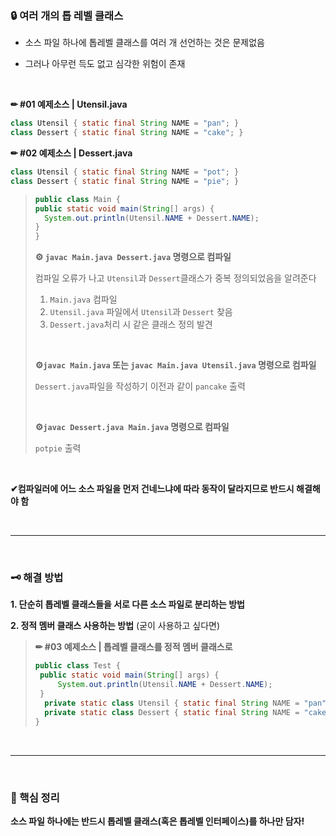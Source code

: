 ### 🔒 여러 개의 톱 레벨 클래스

- 소스 파일 하나에 톱레벨 클래스를 여러 개 선언하는 것은 문제없음

- 그러나 아무런 득도 없고 심각한 위험이 존재

<br>

**✏ #01 예제소스 | Utensil.java**

```java
class Utensil { static final String NAME = "pan"; }
class Dessert { static final String NAME = "cake"; }
```

**✏ #02 예제소스 | Dessert.java**

```java
class Utensil { static final String NAME = "pot"; }
class Dessert { static final String NAME = "pie"; }
```

>```java
>public class Main {
>public static void main(String[] args) {
>   System.out.println(Utensil.NAME + Dessert.NAME);
>}
>} 
>```
>
>**⚙ `javac Main.java Dessert.java` 명령으로 컴파일** 
>
>컴파일 오류가 나고 `Utensil`과 `Dessert`클래스가 중복 정의되었음을 알려준다
>
>1. `Main.java` 컴파일 
>2. `Utensil.java` 파일에서 `Utensil`과 `Dessert` 찾음
>3. `Dessert.java`처리 시 같은 클래스 정의 발견
>
><br>
>
>**⚙`javac Main.java` 또는 `javac Main.java Utensil.java` 명령으로 컴파일**
>
>`Dessert.java`파일을 작성하기 이전과 같이 `pancake` 출력
>
><br>
>
>**⚙`javac Dessert.java Main.java` 명령으로 컴파일**
>
>`potpie` 출력

<br>

**✔컴파일러에 어느 소스 파일을 먼저 건네느냐에 따라 동작이 달라지므로 반드시 해결해야 함**

<br>

---

<br>

### 🗝 해결 방법

**1. 단순히 톱레벨 클래스들을 서로 다른 소스 파일로 분리하는 방법**

**2. 정적 멤버 클래스 사용하는 방법** (굳이 사용하고 싶다면)

> **✏ #03 예제소스 | 톱레벨 클래스를 정적 멤버 클래스로**
>
> ```java
> public class Test {
>  public static void main(String[] args) {
>      System.out.println(Utensil.NAME + Dessert.NAME);
>  }
> 	private static class Utensil { static final String NAME = "pan"; }
> 	private static class Dessert { static final String NAME = "cake"; }
> }
> ```

<br>

---

<br>

### 📌 핵심 정리

**소스 파일 하나에는 반드시 톱레벨 클래스(혹은 톱레벨 인터페이스)를 하나만 담자!**

<br>

